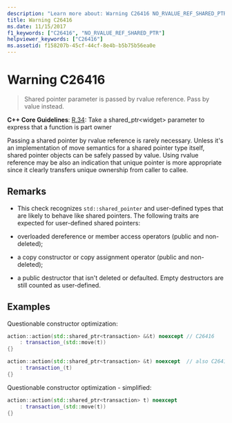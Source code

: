 ```yaml
---
description: "Learn more about: Warning C26416 NO_RVALUE_REF_SHARED_PTR"
title: Warning C26416
ms.date: 11/15/2017
f1_keywords: ["C26416", "NO_RVALUE_REF_SHARED_PTR"]
helpviewer_keywords: ["C26416"]
ms.assetid: f158207b-45cf-44cf-8e4b-b5b75b56ea0e
---
```

# Warning C26416

> Shared pointer parameter is passed by rvalue reference. Pass by value instead.

**C++ Core Guidelines**:
[R.34](https://isocpp.github.io/CppCoreGuidelines/CppCoreGuidelines#r34-take-a-shared_ptrwidget-parameter-to-express-that-a-function-is-part-owner): Take a shared_ptr\<widget> parameter to express that a function is part owner

Passing a shared pointer by rvalue reference is rarely necessary. Unless it's an implementation of move semantics for a shared pointer type itself, shared pointer objects can be safely passed by value. Using rvalue reference may be also an indication that unique pointer is more appropriate since it clearly transfers unique ownership from caller to callee.

## Remarks

- This check recognizes `std::shared_pointer` and user-defined types that are likely to behave like shared pointers. The following traits are expected for user-defined shared pointers:

- overloaded dereference or member access operators (public and non-deleted);

- a copy constructor or copy assignment operator (public and non-deleted);

- a public destructor that isn't deleted or defaulted. Empty destructors are still counted as user-defined.

## Examples

Questionable constructor optimization:

```cpp
action::action(std::shared_ptr<transaction> &&t) noexcept // C26416
    : transaction_(std::move(t))
{}

action::action(std::shared_ptr<transaction> &t) noexcept  // also C26417 LVALUE_REF_SHARED_PTR
    : transaction_(t)
{}
```

Questionable constructor optimization - simplified:

```cpp
action::action(std::shared_ptr<transaction> t) noexcept
    : transaction_(std::move(t))
{}
```

